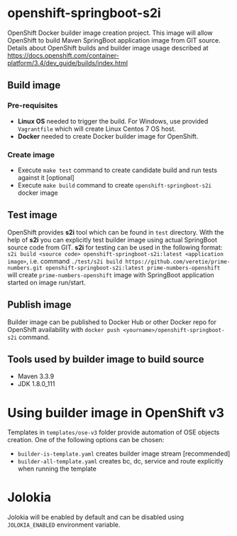 # openshift-springboot-s2i
OpenShift Docker builder image creation project. This image will allow OpenShift to build Maven SpringBoot application image from GIT source.
Details about OpenShift builds and builder image usage described at https://docs.openshift.com/container-platform/3.4/dev_guide/builds/index.html

## Build image

### Pre-requisites
 - **Linux OS** needed to trigger the build. For Windows, use provided ```Vagrantfile``` which will create Linux Centos 7 OS host.
 - **Docker** needed to create Docker builder image for OpenShift.

### Create image
 - Execute ```make test``` command to create candidate build and run tests against it [optional]
 - Execute ```make build``` command to create ```openshift-springboot-s2i``` docker image
 
## Test image
OpenShift provides **s2i** tool which can be found in ```test``` directory. 
With the help of **s2i** you can explicitly test builder image using actual SpringBoot source code from GIT.
**s2i** for testing can be used in the following format: ```s2i build <source code> openshift-springboot-s2i:latest <application image>```, i.e. 
command ```./test/s2i build https://github.com/veretie/prime-numbers.git openshift-springboot-s2i:latest prime-numbers-openshift``` 
will create ```prime-numbers-openshift``` image with SpringBoot application started on image run/start.

## Publish image
Builder image can be published to Docker Hub or other Docker repo for OpenShift availability 
with ```docker push <yourname>/openshift-springboot-s2i``` command.

## Tools used by builder image to build source
 - Maven 3.3.9
 - JDK 1.8.0_111
 
# Using builder image in OpenShift v3
Templates in ```templates/ose-v3``` folder provide automation of OSE objects creation. One of the following options can be chosen:
 - ```builder-is-template.yaml``` creates builder image stream [recommended]
 - ```builder-all-template.yaml``` creates bc, dc, service and route explicitly when running the template

# Jolokia
Jolokia will be enabled by default and can be disabled using ```JOLOKIA_ENABLED``` environment variable.

